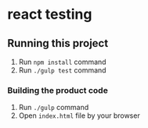 # react testing

## Running this project

1. Run `npm install` command
1. Run `./gulp test` command

### Building the product code

1. Run `./gulp` command
1. Open `index.html` file by your browser
